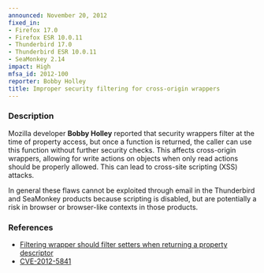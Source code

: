 ```yaml
---
announced: November 20, 2012
fixed_in:
- Firefox 17.0
- Firefox ESR 10.0.11
- Thunderbird 17.0
- Thunderbird ESR 10.0.11
- SeaMonkey 2.14
impact: High
mfsa_id: 2012-100
reporter: Bobby Holley
title: Improper security filtering for cross-origin wrappers
---
```


<h3>Description</h3>

<p>Mozilla developer <strong>Bobby Holley</strong> reported that security wrappers filter at the time of property access, but once a function is returned, the caller can use this function without further security checks. This affects cross-origin wrappers, allowing for write actions on objects when only read actions should be properly allowed. This can lead to cross-site scripting (XSS) attacks.
</p>

<p class="note">In general these flaws cannot be exploited through email in the
Thunderbird and SeaMonkey products because scripting is disabled, but are
potentially a risk in browser or browser-like contexts in those products.</p>

<h3>References</h3>

<ul>
  <li><a href="https://bugzilla.mozilla.org/show_bug.cgi?id=805807">
      Filtering wrapper should filter setters when returning a property descriptor</a></li>
  <li><a href="http://cve.mitre.org/cgi-bin/cvename.cgi?name=CVE-2012-5841" class="ex-ref">CVE-2012-5841</a></li>
</ul>



